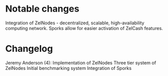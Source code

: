 Notable changes
===============

Integration of ZelNodes - decentralized, scalable, high-availability computing network.
Sporks allow for easier activation of ZelCash features.

Changelog
=========

Jeremy Anderson (4):
      Implementation of ZelNodes
      Three tier system of ZelNodes
      Initial benchmarking system
      Integration of Sporks